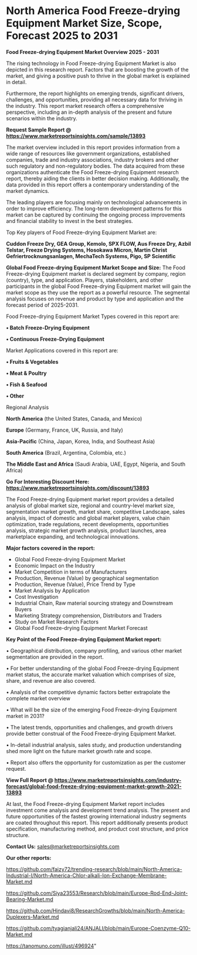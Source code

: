 # North America Food Freeze-drying Equipment Market Size, Scope, Forecast 2025 to 2031

<Strong> Food Freeze-drying Equipment Market Overview 2025 - 2031</strong>

The rising technology in Food Freeze-drying Equipment Market is also depicted in this research report. Factors that are boosting the growth of the market, and giving a positive push to thrive in the global market is explained in detail.

Furthermore, the report highlights on emerging trends, significant drivers, challenges, and opportunities, providing all necessary data for thriving in the industry. This report market research offers a comprehensive perspective, including an in-depth analysis of the present and future scenarios within the industry.

<strong>Request Sample Report @ <a href=https://www.marketreportsinsights.com/sample/13893>https://www.marketreportsinsights.com/sample/13893</a></strong>

The market overview included in this report provides information from a wide range of resources like government organizations, established companies, trade and industry associations, industry brokers and other such regulatory and non-regulatory bodies. The data acquired from these organizations authenticate the Food Freeze-drying Equipment research report, thereby aiding the clients in better decision making. Additionally, the data provided in this report offers a contemporary understanding of the market dynamics.

The leading players are focusing mainly on technological advancements in order to improve efficiency. The long-term development patterns for this market can be captured by continuing the ongoing process improvements and financial stability to invest in the best strategies.

Top Key players of Food Freeze-drying Equipment Market are:

<strong>Cuddon Freeze Dry, GEA Group, Kemolo, SPX FLOW, Aus Freeze Dry, Azbil Telstar, Freeze Drying Systems, Hosokawa Micron, Martin Christ Gefriertrocknungsanlagen, MechaTech Systems, Pigo, SP Scientific</strong>

<strong><b>Global Food Freeze-drying Equipment Market Scope and Size:</b></strong>
The Food Freeze-drying Equipment market is declared segment by company, region (country), type, and application. Players, stakeholders, and other participants in the global Food Freeze-drying Equipment market will gain the market scope as they use the report as a powerful resource. The segmental analysis focuses on revenue and product by type and application and the forecast period of 2025-2031.

Food Freeze-drying Equipment Market Types covered in this report are:

<strong>• Batch Freeze-Drying Equipment

• Continuous Freeze-Drying Equipment</strong>

Market Applications covered in this report are:

<strong>• Fruits & Vegetables

• Meat & Poultry

• Fish & Seafood

• Other</strong> 

Regional Analysis

<strong>North America</strong> (the United States, Canada, and Mexico)

<strong>Europe</strong> (Germany, France, UK, Russia, and Italy)

<strong>Asia-Pacific</strong> (China, Japan, Korea, India, and Southeast Asia)

<strong>South America</strong> (Brazil, Argentina, Colombia, etc.)

<strong>The Middle East and Africa</strong> (Saudi Arabia, UAE, Egypt, Nigeria, and South Africa)

<strong>Go For Interesting Discount Here: <a href=https://www.marketreportsinsights.com/discount/13893>https://www.marketreportsinsights.com/discount/13893</a></strong>

The Food Freeze-drying Equipment market report provides a detailed analysis of global market size, regional and country-level market size, segmentation market growth, market share, competitive Landscape, sales analysis, impact of domestic and global market players, value chain optimization, trade regulations, recent developments, opportunities analysis, strategic market growth analysis, product launches, area marketplace expanding, and technological innovations.

<strong><b>Major factors covered in the report:</b></strong>
<ul>
  <li>Global Food Freeze-drying Equipment Market </li>
  <li>Economic Impact on the Industry</li>
  <li>Market Competition in terms of Manufacturers</li>
  <li>Production, Revenue (Value) by geographical segmentation</li>
  <li>Production, Revenue (Value), Price Trend by Type</li>
  <li>Market Analysis by Application</li>
  <li>Cost Investigation</li>
  <li>Industrial Chain, Raw material sourcing strategy and Downstream Buyers</li>
  <li>Marketing Strategy comprehension, Distributors and Traders</li>
  <li>Study on Market Research Factors</li>
  <li>Global Food Freeze-drying Equipment Market Forecast</li>
</ul>

<strong><b>Key Point of the Food Freeze-drying Equipment Market report:</b></strong>

• Geographical distribution, company profiling, and various other market segmentation are provided in the report.

• For better understanding of the global Food Freeze-drying Equipment market status, the accurate market valuation which comprises of size, share, and revenue are also covered.

• Analysis of the competitive dynamic factors better extrapolate the complete market overview

• What will be the size of the emerging Food Freeze-drying Equipment market in 2031?

• The latest trends, opportunities and challenges, and growth drivers provide better construal of the Food Freeze-drying Equipment Market.

• In-detail industrial analysis, sales study, and production understanding shed more light on the future market growth rate and scope.

• Report also offers the opportunity for customization as per the customer request.

<strong><b>View Full Report @ <a href=https://www.marketreportsinsights.com/industry-forecast/global-food-freeze-drying-equipment-market-growth-2021-13893>https://www.marketreportsinsights.com/industry-forecast/global-food-freeze-drying-equipment-market-growth-2021-13893</a></b></strong>


At last, the Food Freeze-drying Equipment Market report includes investment come analysis and development trend analysis. The present and future opportunities of the fastest growing international industry segments are coated throughout this report. This report additionally presents product specification, manufacturing method, and product cost structure, and price structure.

<strong>Contact Us:</strong>
sales@marketreportsinsights.com

<strong>Our other reports:</strong>

<a href=https://github.com/faizy72/trending-research/blob/main/North-America-Industrial-I/North-America-Chlor-alkali-Ion-Exchange-Membrane-Market.md>https://github.com/faizy72/trending-research/blob/main/North-America-Industrial-I/North-America-Chlor-alkali-Ion-Exchange-Membrane-Market.md</a>

<a href=https://github.com/Siya23553/Research/blob/main/Europe-Rod-End-Joint-Bearing-Market.md>https://github.com/Siya23553/Research/blob/main/Europe-Rod-End-Joint-Bearing-Market.md</a>

<a href=https://github.com/Hindavi8/ResearchGrowths/blob/main/North-America-Duplexers-Market.md>https://github.com/Hindavi8/ResearchGrowths/blob/main/North-America-Duplexers-Market.md</a>

<a href=https://github.com/tyagianjali24/ANJALI/blob/main/Europe-Coenzyme-Q10-Market.md>https://github.com/tyagianjali24/ANJALI/blob/main/Europe-Coenzyme-Q10-Market.md</a>

<a href=https://tanomuno.com/illust/496924>https://tanomuno.com/illust/496924</a>"

